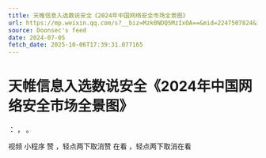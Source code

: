 ```yaml
---
title: 天帷信息入选数说安全《2024年中国网络安全市场全景图》
url: https://mp.weixin.qq.com/s?__biz=Mzk0NDQ5MzIxOA==&mid=2247507824&idx=1&sn=7d7249dfb570790bae413eb55a9ee987
source: Doonsec's feed
date: 2024-07-05
fetch_date: 2025-10-06T17:39:31.077165
---
```


# 天帷信息入选数说安全《2024年中国网络安全市场全景图》

：
，
。

视频
小程序
赞
，轻点两下取消赞
在看
，轻点两下取消在看